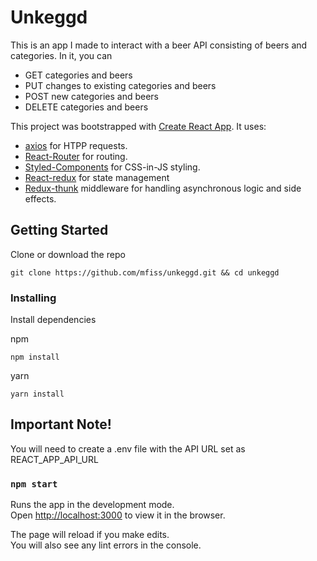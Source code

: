# Unkeggd

This is an app I made to interact with a beer API consisting of beers and categories. In it, you can
* GET categories and beers
* PUT changes to existing categories and beers
* POST new categories and beers
* DELETE categories and beers

This project was bootstrapped with [Create React App](https://github.com/facebook/create-react-app).
It uses: 

* [axios](https://github.com/axios/axios) for HTPP requests.
* [React-Router](https://github.com/ReactTraining/react-router) for routing.
* [Styled-Components](https://github.com/styled-components/styled-components) for CSS-in-JS styling.
* [React-redux](https://github.com/reduxjs/react-redux) for state management
* [Redux-thunk](https://github.com/reduxjs/redux-thunk) middleware for handling asynchronous logic and side effects.


## Getting Started

Clone or download the repo

```
git clone https://github.com/mfiss/unkeggd.git && cd unkeggd

```
### Installing

Install dependencies

npm
```
npm install

```
yarn
```
yarn install

```
## Important Note!
You will need to create a .env file with the API URL set as REACT_APP_API_URL


### `npm start`

Runs the app in the development mode.<br>
Open [http://localhost:3000](http://localhost:3000) to view it in the browser.

The page will reload if you make edits.<br>
You will also see any lint errors in the console.

